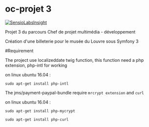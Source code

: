 oc-projet 3
==========

[![SensioLabsInsight](https://insight.sensiolabs.com/projects/8635498d-4435-4ef1-8118-3d12273b5558/big.png)](https://insight.sensiolabs.com/projects/8635498d-4435-4ef1-8118-3d12273b5558)

Projet 3 du parcours Chef de projet multimédia - développement

Création d'une billeterie pour le musée du Louvre sous Symfony 3


#Requirement

The project use localizeddate twig function, this function need a php extension, php-intl for working

on linux ubuntu 16.04 :

`sudo apt-get install php-intl`

The jms/payment-paypal-bundle require `mrcrypt extension` and `curl`

on linux ubuntu 16.04 :

`sudo apt-get install php-mycrypt`

`sudo apt-get install php-curl`
